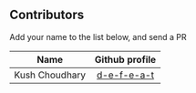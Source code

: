 ## Contributors
Add your name to the list below, and send a PR

| Name | Github profile | 
|:----:|:--------------:|
| Kush Choudhary | [d-e-f-e-a-t](https://github.com/d-e-f-e-a-t) |
